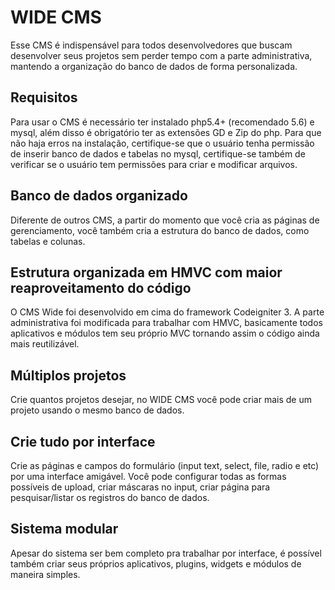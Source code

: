 # WIDE CMS
Esse CMS é indispensável para todos desenvolvedores que buscam desenvolver seus projetos sem perder tempo com a parte administrativa, mantendo a organização do banco de dados de forma personalizada.

## Requisitos
Para usar o CMS é necessário ter instalado php5.4+ (recomendado 5.6) e mysql, além disso é obrigatório ter as extensões GD e Zip do php.
Para que não haja erros na instalação, certifique-se que o usuário tenha permissão de inserir banco de dados e tabelas no mysql, certifique-se também de verificar se o usuário tem permissões para criar e modificar arquivos.

## Banco de dados organizado
Diferente de outros CMS, a partir do momento que você cria as páginas de gerenciamento, você também cria a estrutura do banco de dados, como tabelas e colunas.

## Estrutura organizada em HMVC com maior reaproveitamento do código
O CMS Wide foi desenvolvido em cima do framework Codeigniter 3. A parte administrativa foi modificada para trabalhar com HMVC, basicamente todos aplicativos e módulos tem seu próprio MVC tornando assim o código ainda mais reutilizável.

## Múltiplos projetos
Crie quantos projetos desejar, no WIDE CMS você pode criar mais de um projeto usando o mesmo banco de dados.

## Crie tudo por interface
Crie as páginas e campos do formulário (input text, select, file, radio e etc) por uma interface amigável. Você pode configurar todas as formas possíveis de upload, criar máscaras no input, criar página para pesquisar/listar os registros do banco de dados.

## Sistema modular
Apesar do sistema ser bem completo pra trabalhar por interface, é possível também criar seus próprios aplicativos, plugins, widgets e módulos de maneira simples.
